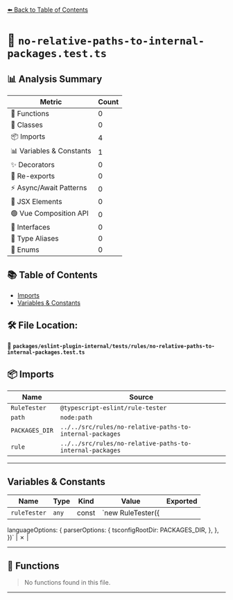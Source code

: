 [⬅️ Back to Table of Contents](../../../../index.md)

# 📄 `no-relative-paths-to-internal-packages.test.ts`

## 📊 Analysis Summary

| Metric | Count |
|--------|-------|
| 🔧 Functions | 0 |
| 🧱 Classes | 0 |
| 📦 Imports | 4 |
| 📊 Variables & Constants | 1 |
| ✨ Decorators | 0 |
| 🔄 Re-exports | 0 |
| ⚡ Async/Await Patterns | 0 |
| 💠 JSX Elements | 0 |
| 🟢 Vue Composition API | 0 |
| 📐 Interfaces | 0 |
| 📑 Type Aliases | 0 |
| 🎯 Enums | 0 |

## 📚 Table of Contents

- [Imports](#imports)
- [Variables & Constants](#variables-constants)

## 🛠️ File Location:
📂 **`packages/eslint-plugin-internal/tests/rules/no-relative-paths-to-internal-packages.test.ts`**

## 📦 Imports

| Name | Source |
|------|--------|
| `RuleTester` | `@typescript-eslint/rule-tester` |
| `path` | `node:path` |
| `PACKAGES_DIR` | `../../src/rules/no-relative-paths-to-internal-packages` |
| `rule` | `../../src/rules/no-relative-paths-to-internal-packages` |


---

## Variables & Constants

| Name | Type | Kind | Value | Exported |
|------|------|------|-------|----------|
| `ruleTester` | `any` | const | `new RuleTester({
  languageOptions: {
    parserOptions: {
      tsconfigRootDir: PACKAGES_DIR,
    },
  },
})` | ✗ |


---

## 🔧 Functions

> No functions found in this file.


---